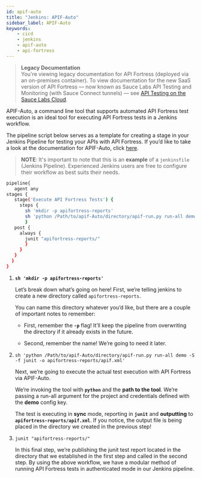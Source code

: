 ```yaml
---
id: apif-auto
title: "Jenkins: APIF-Auto"
sidebar_label: APIF-Auto
keywords:
    - cicd
    - jenkins
    - apif-auto
    - api-fortress
---
```


>**Legacy Documentation**<br/>You're viewing legacy documentation for API Fortress (deployed via an on-premises container). To view documentation for the new SaaS version of API Fortress &#8212; now known as Sauce Labs API Testing and Monitoring (with Sauce Connect tunnels) &#8212; see [API Testing on the Sauce Labs Cloud](/api-testing/).

APIF-Auto, a command line tool that supports automated API Fortress test execution is an ideal tool for executing API Fortress tests in a Jenkins workflow.

The pipeline script below serves as a template for creating a stage in your Jenkins Pipeline for testing your APIs with API Fortress. If you’d like to take a look at the documentation for APIF-Auto, click [here](https://apifortress.com/doc/command-line-tools/).

> __NOTE__: It's important to note that this is an **example** of a `jenkinsfile` (Jenkins Pipeline). Experienced Jenkins users are free to configure their workflow as best suits their needs.

```bash
pipeline{
   agent any
stages {
   stage('Execute API Fortress Tests') {
     steps {
       sh 'mkdir -p apifortress-reports'
       sh 'python /Path/to/apif-Auto/directory/apif-run.py run-all demo -S -f junit -o apifortress-reports/apif.xml'
       }
   post {
     always {
       junit "apifortress-reports/"
       }
     }
   }
  }
}
```

1. **`sh 'mkdir -p apifortress-reports'`**

    Let’s break down what’s going on here! First, we’re telling jenkins to create a new directory called `apifortress-reports`.

    You can name this directory whatever you’d like, but there are a couple of important notes to remember:

      * First, remember the **`-p`** flag! It’ll keep the pipeline from overwriting the directory if it already exists in the future.

      * Second, remember the name! We’re going to need it later.

2. `sh 'python /Path/to/apif-Auto/directory/apif-run.py run-all demo -S -f junit -o apifortress-reports/apif.xml'`

    Next, we’re going to execute the actual test execution with API Fortress via APIF-Auto.

    We’re invoking the tool with **`python`** and the **path to the tool**. We’re passing a run-all argument for the project and credentials defined with the **demo** config key.

    The test is executing in **sync** mode, reporting in **`junit`** and **outputting** to **`apifortress-reports/apif.xml`**. If you notice, the output file is being placed in the directory we created in the previous step!

3. `junit "apifortress-reports/"`

    In this final step, we’re publishing the junit test report located in the directory that we established in the first step and called in the second step. By using the above workflow, we have a modular method of running API Fortress tests in authenticated mode in our Jenkins pipeline.
